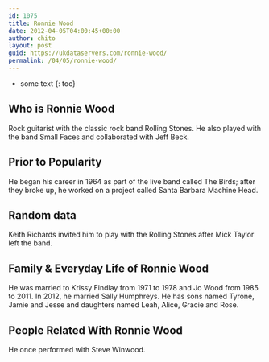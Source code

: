 ```yaml
---
id: 1075
title: Ronnie Wood
date: 2012-04-05T04:00:45+00:00
author: chito
layout: post
guid: https://ukdataservers.com/ronnie-wood/
permalink: /04/05/ronnie-wood/
---
```


* some text
{: toc}
          
          
## Who is  Ronnie Wood
                  
                  
                  
Rock guitarist with the classic rock band Rolling Stones. He also played with the band Small Faces and collaborated with Jeff Beck. 
                  
                
                
                
## Prior to Popularity 
                  
                  
                  
He began his career in 1964 as part of the live band called The Birds; after they broke up, he worked on a project called Santa Barbara Machine Head.
                  
                
                
                
## Random data 
                  
                  
                  
Keith Richards invited him to play with the Rolling Stones after Mick Taylor left the band.
                  
                
                
                
## Family & Everyday Life of Ronnie Wood
                  
                  
                  
He was married to Krissy Findlay from 1971 to 1978 and Jo Wood from 1985 to 2011. In 2012, he married Sally Humphreys. He has sons named Tyrone, Jamie and Jesse and daughters named Leah, Alice, Gracie and Rose. 
                  
                
                
                
## People Related With  Ronnie Wood
                  
                  
                  
He once performed with Steve Winwood.
                  
                
              
            
          
          
          
    
    
  
